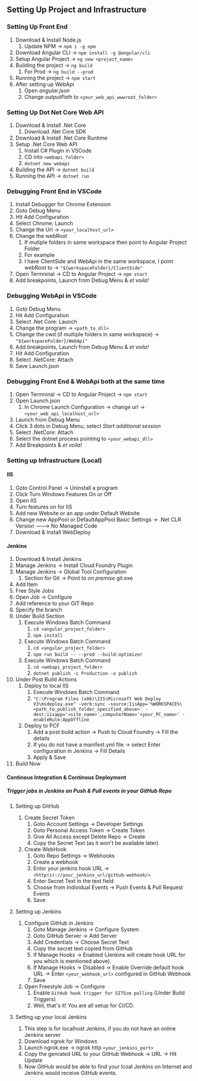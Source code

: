 ## Setting Up Project and Infrastructure

### Setting Up Front End

1. Download & Install Node.js
   1. Update NPM -> `npm i -g npm`
1. Download Angular CLI -> `npm install -g @angular/cli`
1. Setup Angular Project -> `ng new <project_name>`
1. Building the project -> `ng build`
   1. For Prod -> `ng build --prod`
1. Running the project -> `npm start`
1. After setting up WebApi
   1. Open _angular.json_
   1. Change _outputPath_ to `<your_web_api_wwwroot_folder>`

### Setting Up Dot Net Core Web API

1. Download & Install .Net Core
   1. Download .Net Core SDK
2. Download & Install .Net Core Runtime
3. Setup .Net Core Web API
   1. Install C# Plugin in VSCode
   2. CD into `<webapi_folder>`
   3. `dotnet new webapi`
4. Building the API -> `dotnet build`
5. Running the API -> `dotnet run`

### Debugging Front End in VSCode

1. Install Debugger for Chrome Extension
2. Goto Debug Menu
3. Hit Add Configuration
4. Select Chrome: Launch
5. Change the Url -> `<your_localhost_url>`
6. Change the webRoot
   1. If mutiple folders in same workspace then point to Angular Project Folder
   2. For example
   3. I have ClientSide and WebApi in the same workspace, I point webRoot to -> `"${workspaceFolder}/ClientSide"`
7. Open Termninal -> CD to Angular Project -> `npm start`
8. Add breakpoints, Launch from Debug Menu & _et voila!_

### Debugging WebApi in VSCode

1. Goto Debug Menu
2. Hit Add Configuration
3. Select .Net Core: Launch
4. Change the program -> `<path_to_dll>`
5. Change the cwd (if multiple folders in same workspace) -> `"${workspaceFolder}/WebApi"`
6. Add breakpoints, Launch from Debug Menu & _et voila!_
7. Hit Add Configuration
8. Select .NetCore: Attach
9. Save Launch.json

### Debugging Front End & WebApi both at the same time

1. Open Termninal -> CD to Angular Project -> `npm start`
2. Open Launch.json
   1. In Chrome Launch Configuration -> change url -> `<your_web_api_localhost_url>`
3. Launch from Debug Menu
4. Click 3 dots in Debug Menu, select _Start additional session_
5. Select .NetCore: Attach
6. Select the dotnet process pointing to `<your_webapi_dll>`
7. Add Breakpoints & _et voila!_

### Setting up Infrastructure (Local)

#### IIS

1. Goto Control Panel -> Uninstall a program
2. Click Turn Windows Features On or Off
3. Open IIS
4. Turn features on for IIS
5. Add new Website or an app under Default Website
6. Change new AppPool or DefaultAppPool Basic Settings -> .Net CLR Version ---> No Managed Code
7. Download & Install WebDeploy

#### Jenkins

1. Download & Install Jenkins
2. Manage Jenkins -> Install Cloud Foundry Plugin
3. Manage Jenkins -> Global Tool Configuration
   1. Section for Git -> Point to _on premise_ git.exe
4. Add Item
5. Free Style Jobs
6. Open Job -> Configure
7. Add reference to your GIT Repo
8. Specify the branch
9. Under Build Section
   1. Execute Windows Batch Command
      1. `cd <angular_project_folder>`
      2. `npm install`
   2. Execute Windows Batch Command
      1. `cd <angular_project_folder>`
      2. `npm run build -- --prod --build-optimizer`
   3. Execute Windows Batch Command
      1. `cd <webapi_project_folder>`
      2. `dotnet publish -c Production -o publish`
10. Under Post Build Actions
    1. Deploy to local IIS
       1. Execute Windows Batch Command
       2. `"C:\Program Files (x86)\IIS\Microsoft Web Deploy V3\msdeploy.exe" -verb:sync -source:IisApp='%WORKSPACE%\<path_to_publish_folder_specified_above>' -dest:iisapp='<site_name>',computerName='<your_PC_name>' -enableRule:AppOffline`
    2. Deploy to PCF
       1. Add a post build action -> Push to Cloud Foundry -> Fill the details
       2. If you do not have a manifest.yml file -> select Enter configuration in Jenkins -> Fill Details
       3. Apply & Save
11. Build Now

#### Continous Integration & Continous Deployment

##### Trigger jobs in Jenkins on Push & Pull events in your GitHub Repo

1. Setting up GitHub

   1. Create Secret Token
      1. Goto Account Settings -> Developer Settings
      2. Goto Personal Access Token -> Create Token
      3. Give All Access except Delete Repo -> Create
      4. Copy the Secret Text (as it won't be available later)
   2. Create WebHook
      1. Goto Repo Settings -> Webhooks
      2. Create a webhook
      3. Enter your jenkins hook URL -> `<http(s)://your_jenkins_url/github-webhook/>`
      4. Enter Secret Text in the text field
      5. Choose from Individual Events -> Push Events & Pull Request Events
      6. Save

2. Setting up Jenkins

   1. Configure GitHub in Jenkins
      1. Goto Manage Jenkins -> Configure System
      2. Goto GitHub Server -> Add Server
      3. Add Credentials -> Choose Secret Text
      4. Copy the secret text copied from GitHub
      5. If Manage Hooks -> Enabled (Jenkins will create hook URL for you which is mentioned above).
      6. If Manage Hooks -> Disabled -> Enable Override default hook URL -> Enter `<your_webhook_url>` configured in GitHub Webhook
      7. Save
   2. Open Freestyle Job -> Configure
      1. Enable `GitHub hook trigger for GITScm polling` (Under Build Triggers)
      2. Well, that's it! You are all setup for CI/CD.

3. Setting up your local Jenkins

   1. This step is for localhost Jenkins, if you do not have an online Jenkins server
   2. Download ngrok for Windows
   3. Launch ngrok.exe -> ngrok http `<your_jenkins_port>`
   4. Copy the genrated URL to your GitHub Webhook -> URL -> Hit Update
   5. Now GitHub would be able to find your lcoal Jenkins on Internet and Jenkins would receive GitHub events.
